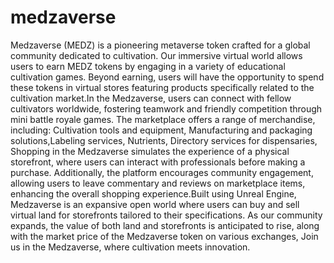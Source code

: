 # medzaverse
 Medzaverse (MEDZ) is a pioneering metaverse token crafted for a global community dedicated to cultivation. Our immersive virtual world allows users to earn MEDZ tokens by engaging in a variety of educational cultivation games. Beyond earning, users will have the opportunity to spend these tokens in virtual stores featuring products specifically related to the cultivation market.In the Medzaverse, users can connect with fellow cultivators worldwide, fostering teamwork and friendly competition through mini battle royale games. The marketplace offers a range of merchandise, including: Cultivation tools and equipment, Manufacturing and packaging solutions,Labeling services, Nutrients, Directory services for dispensaries, Shopping in the Medzaverse simulates the experience of a physical storefront, where users can interact with professionals before making a purchase. Additionally, the platform encourages community engagement, allowing users to leave commentary and reviews on marketplace items, enhancing the overall shopping experience.Built using Unreal Engine, Medzaverse is an expansive open world where users can buy and sell virtual land for storefronts tailored to their specifications. As our community expands, the value of both land and storefronts is anticipated to rise, along with the market price of the Medzaverse token on various exchanges, Join us in the Medzaverse, where cultivation meets innovation.
